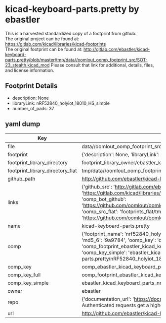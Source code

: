 # kicad-keyboard-parts.pretty by ebastler  
This is a harvested standardized copy of a footprint from github.  
The original project can be found at:  
https://gitlab.com/kicad/libraries/kicad-footprints  
The original footprint can be found at:
http://gitlab.com/ebastler/kicad-keyboard-parts.pretty/blob/master/tmp/data//oomlout_oomp_footprint_src/SOT-23_stealth.kicad_mod
Please consult that link for additional, details, files, and license information.  
## Footprint Details
* description: None  
* libraryLink: nRF52840_holyiot_18010_HS_simple  
* number_of_pads: 37  
## yaml dump  
| Key | Value |  
| --- | --- |  
| file | data//oomlout_oomp_footprint_src/kicad-keyboard-parts.pretty/nRF52840_holyiot_18010_HS_simple.kicad_mod |  
| footprint | {'description': None, 'libraryLink': 'nRF52840_holyiot_18010_HS_simple', 'number_of_pads': 37} |  
| footprint_library_directory | footprint_library_owner/ebastler_kicad-keyboard-parts.pretty |  
| footprint_library_directory_flat | tmp/data//oomlout_oomp_footprint_src/footprints_flat/ebastler_kicad_keyboard_parts_nrf52840_holyiot_18010_hs_simple/working |  
| github_path | http://github.com/ebastler/kicad-keyboard-parts.pretty/blob/master/tmp/data//oomlout_oomp_footprint_src/nRF52840_holyiot_18010_HS_simple.kicad_mod |  
| links | {'github_src': 'http://gitlab.com/ebastler/kicad-keyboard-parts.pretty/blob/master/tmp/data//oomlout_oomp_footprint_src/SOT-23_stealth.kicad_mod', 'github_src_repo': 'https://gitlab.com/kicad/libraries/kicad-footprints', 'oomp_bot': 'tmp/data//oomlout_oomp_footprint_src/footprints/ebastler_kicad_keyboard_parts_nrf52840_holyiot_18010_hs_simple/working', 'oomp_bot_github': 'https://github.com/oomlout/oomlout_oomp_footprint_bot/tree/main/tmp/data//oomlout_oomp_footprint_src/footprints/ebastler_kicad_keyboard_parts_nrf52840_holyiot_18010_hs_simple/working', 'oomp_src_flat': 'footprints_flat/tmp/data//oomlout_oomp_footprint_src/footprints_flat/ebastler_kicad_keyboard_parts_nrf52840_holyiot_18010_hs_simple/working', 'oomp_src_flat_github': 'https://github.com/oomlout/oomlout_oomp_footprint_src/tree/main/tmp/data//oomlout_oomp_footprint_src/footprints_flat/ebastler_kicad_keyboard_parts_nrf52840_holyiot_18010_hs_simple/working'} |  
| name | kicad-keyboard-parts.pretty |  
| oomp | {'footprint_name': 'nrf52840_holyiot_18010_hs_simple', 'library_name': 'kicad_keyboard_parts', 'md5': '9a9784b5e83f7dc53d4029ec63a38bcd', 'md5_10': '9a9784b5e8', 'md5_5': '9a978', 'md5_6': '9a9784', 'oomp_key': 'oomp_ebastler_kicad_keyboard_parts_nrf52840_holyiot_18010_hs_simple', 'oomp_key_extra': 'oomp_footprint_ebastler_kicad_keyboard_parts_nrf52840_holyiot_18010_hs_simple', 'oomp_key_full': 'oomp_footprint_ebastler_kicad_keyboard_parts_nrf52840_holyiot_18010_hs_simple_9a9784', 'oomp_key_simple': 'ebastler_kicad_keyboard_parts_nrf52840_holyiot_18010_hs_simple', 'original_filename': 'data//oomlout_oomp_footprint_src/kicad-keyboard-parts.pretty/nRF52840_holyiot_18010_HS_simple.kicad_mod', 'owner_name': 'ebastler'} |  
| oomp_key | oomp_ebastler_kicad_keyboard_parts_nrf52840_holyiot_18010_hs_simple |  
| oomp_key_full | oomp_footprint_ebastler_kicad_keyboard_parts_nrf52840_holyiot_18010_hs_simple |  
| oomp_key_simple | ebastler_kicad_keyboard_parts_nrf52840_holyiot_18010_hs_simple |  
| owner | ebastler |  
| repo | {'documentation_url': 'https://docs.github.com/rest/overview/resources-in-the-rest-api#rate-limiting', 'message': "API rate limit exceeded for 84.66.142.224. (But here's the good news: Authenticated requests get a higher rate limit. Check out the documentation for more details.)"} |  
| url | http://github.com/ebastler/kicad-keyboard-parts.pretty |  

